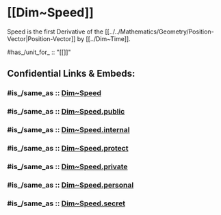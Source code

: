 
# [[Dim~Speed]] 

Speed is the first Derivative of the [[../../Mathematics/Geometry/Position-Vector|Position-Vector]] by [[../Dim~Time]]. 

#has_/unit_for_ :: "[[]]"


## Confidential Links & Embeds: 

### #is_/same_as :: [Dim~Speed](/_Standards/Dimension/Linear_Dimension/Dim~Speed.md) 

### #is_/same_as :: [Dim~Speed.public](/_public/Dimension/Linear_Dimension/Dim~Speed.public.md) 

### #is_/same_as :: [Dim~Speed.internal](/_internal/Dimension/Linear_Dimension/Dim~Speed.internal.md) 

### #is_/same_as :: [Dim~Speed.protect](/_protect/Dimension/Linear_Dimension/Dim~Speed.protect.md) 

### #is_/same_as :: [Dim~Speed.private](/_private/Dimension/Linear_Dimension/Dim~Speed.private.md) 

### #is_/same_as :: [Dim~Speed.personal](/_personal/Dimension/Linear_Dimension/Dim~Speed.personal.md) 

### #is_/same_as :: [Dim~Speed.secret](/_secret/Dimension/Linear_Dimension/Dim~Speed.secret.md)

